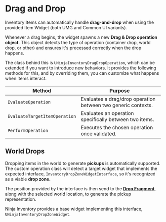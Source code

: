 # Drag and Drop
<primary-label ref="inventory"/>

Inventory Items can automatically handle **drag-and-drop** when using the provided Item Widget (both UMG and Common UI variants).

Whenever a drag begins, the widget spawns a new **Drag & Drop operation object**. This object detects the type of 
operation (container drop, world drop, or other) and ensures it's processed correctly when the drop happens.

The class behind this is `UNinjaInventoryDragDropOperation`, which can be extended if you want to introduce new behaviors. 
It provides the following methods for this, and by overriding them, you can customize what happens when items interact. 

| Method                        | Purpose                                                       |
|-------------------------------|---------------------------------------------------------------|
| `EvaluateOperation`           | Evaluates a drag/drop operation between two generic contexts. |
| `EvaluateTargetItemOperation` | Evaluates an operation specifically between two items.        |
| `PerformOperation`            | Executes the chosen operation once validated.                 |

## World Drops

Dropping items in the world to generate **pickups** is automatically supported. The custom operation class will detect
a target widget that implements the expected interface, `InventoryDropZoneWidgetInterface`, so it's recognized as a 
viable **drop zone**.

The position provided by the interface is then send to the [**Drop Fragment**](inv_fragment_drop.md), along with the
selected world location, to generate the pickup representation.

Ninja Inventory provides a base widget implementing this interface, `UNinjaInventoryDropZoneWidget`.
